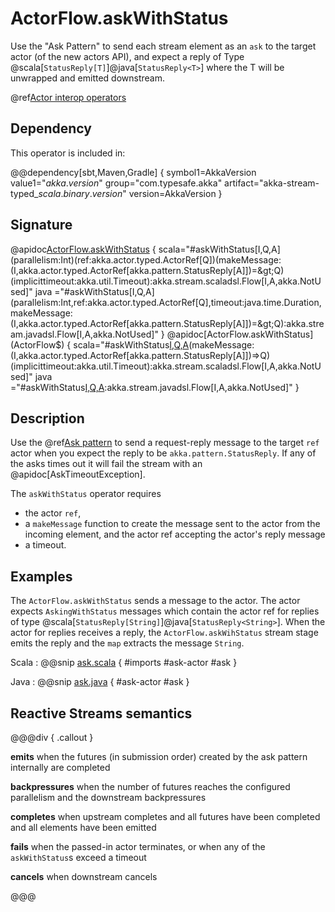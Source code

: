 # ActorFlow.askWithStatus

Use the "Ask Pattern" to send each stream element as an `ask` to the target actor (of the new actors API),  and expect a reply of Type @scala[`StatusReply[T]`]@java[`StatusReply<T>`] where the T will be unwrapped and emitted downstream.

@ref[Actor interop operators](../index.md#actor-interop-operators)

## Dependency

This operator is included in:

@@dependency[sbt,Maven,Gradle] {
  symbol1=AkkaVersion
  value1="$akka.version$"
  group="com.typesafe.akka"
  artifact="akka-stream-typed_$scala.binary.version$"
  version=AkkaVersion
}

## Signature

@apidoc[ActorFlow.askWithStatus](ActorFlow$) { scala="#askWithStatus[I,Q,A](parallelism:Int)(ref:akka.actor.typed.ActorRef[Q])(makeMessage:(I,akka.actor.typed.ActorRef[akka.pattern.StatusReply[A]])=&gt;Q)(implicittimeout:akka.util.Timeout):akka.stream.scaladsl.Flow[I,A,akka.NotUsed]" java ="#askWithStatus[I,Q,A](parallelism:Int,ref:akka.actor.typed.ActorRef[Q],timeout:java.time.Duration,makeMessage:(I,akka.actor.typed.ActorRef[akka.pattern.StatusReply[A]])=&gt;Q):akka.stream.javadsl.Flow[I,A,akka.NotUsed]" }
@apidoc[ActorFlow.askWithStatus](ActorFlow$) { scala="#askWithStatus[I,Q,A](ref:akka.actor.typed.ActorRef[Q])(makeMessage:(I,akka.actor.typed.ActorRef[akka.pattern.StatusReply[A]])=&gt;Q)(implicittimeout:akka.util.Timeout):akka.stream.scaladsl.Flow[I,A,akka.NotUsed]" java ="#askWithStatus[I,Q,A](ref:akka.actor.typed.ActorRef[Q],timeout:java.time.Duration,makeMessage:java.util.function.BiFunction[I,akka.actor.typed.ActorRef[akka.pattern.StatusReply[A]],Q]):akka.stream.javadsl.Flow[I,A,akka.NotUsed]" }

## Description

Use the @ref[Ask pattern](../../../typed/interaction-patterns.md#request-response-with-ask-from-outside-an-actor) to send a request-reply message to the target `ref` actor when you expect the reply to be `akka.pattern.StatusReply`.
If any of the asks times out it will fail the stream with an @apidoc[AskTimeoutException].

The `askWithStatus` operator requires

* the actor `ref`,
* a `makeMessage` function to create the message sent to the actor from the incoming element, and the actor ref accepting the actor's reply message 
* a timeout.


## Examples

The `ActorFlow.askWithStatus` sends a message to the actor. The actor expects `AskingWithStatus` messages which contain the actor ref for replies of type @scala[`StatusReply[String]`]@java[`StatusReply<String>`]. When the actor for replies receives a reply, the `ActorFlow.askWihStatus` stream stage emits the reply and the `map` extracts the message `String`.

Scala
:  @@snip [ask.scala](/akka-stream-typed/src/test/scala/docs/scaladsl/ActorFlowSpec.scala) { #imports #ask-actor #ask }

Java
:   @@snip [ask.java](/akka-stream-typed/src/test/java/docs/javadsl/ActorFlowCompileTest.java) { #ask-actor #ask }


## Reactive Streams semantics

@@@div { .callout }

**emits** when the futures (in submission order) created by the ask pattern internally are completed

**backpressures** when the number of futures reaches the configured parallelism and the downstream backpressures

**completes** when upstream completes and all futures have been completed and all elements have been emitted

**fails** when the passed-in actor terminates, or when any of the `askWithStatus`s exceed a timeout

**cancels** when downstream cancels

@@@
